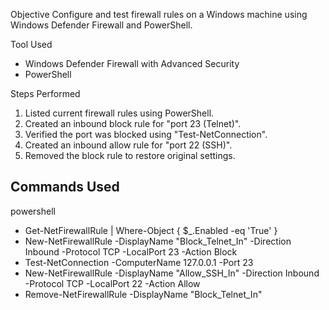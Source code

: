Objective
Configure and test firewall rules on a Windows machine using Windows Defender Firewall and PowerShell.

Tool Used
- Windows Defender Firewall with Advanced Security
- PowerShell

Steps Performed
1. Listed current firewall rules using PowerShell.
2. Created an inbound block rule for "port 23 (Telnet)".
3. Verified the port was blocked using "Test-NetConnection".
4. Created an inbound allow rule for "port 22 (SSH)".
5. Removed the block rule to restore original settings.

## Commands Used

powershell
- Get-NetFirewallRule | Where-Object { $_.Enabled -eq 'True' }
- New-NetFirewallRule -DisplayName "Block_Telnet_In" -Direction Inbound -Protocol TCP -LocalPort 23 -Action Block
- Test-NetConnection -ComputerName 127.0.0.1 -Port 23
- New-NetFirewallRule -DisplayName "Allow_SSH_In" -Direction Inbound -Protocol TCP -LocalPort 22 -Action Allow
- Remove-NetFirewallRule -DisplayName "Block_Telnet_In"

